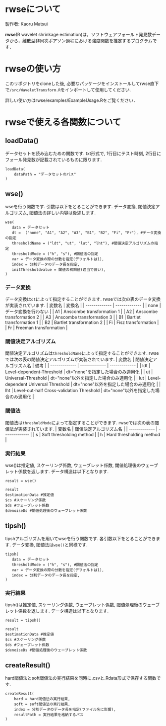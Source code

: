 # rwseについて

製作者: Kaoru Matsui

**rwse**(R wavelet shrinkage estimation)は，ソフトウェアフォールト発見数データから，離散型非同次ポアソン過程における強度関数を推定するプログラムです．

# rwseの使い方
このリポジトリをcloneした後, 必要なパッケージをインストールしてrwse直下で`/src/WaveletTransform.R`をインポートして使用してください.

詳しい使い方はrwse/examples/ExampleUsage.Rをご覧ください．

# rwseで使える各関数について
## loadData()
データセットを読み込むための関数です. txt形式で, 1行目にテスト時刻, 2行目にフォール発見数が記載されているものに限ります.
```
loadData(
    dataPath = "データセットのパス"
)
```
## wse()
wseを行う関数です. 引数は以下をとることができます. データ変換, 閾値決定アルゴリズム, 閾値法の詳しい内容は後述します.
```
wse(
   data = データセット
   dt =  ("none", "A1", "A2", "A3", "B1", "B2", "Fi", "Fr"), #データ変換の指定
   thresholdName = ("ldt", "ut", "lut", "lht"), #閾値決定アルゴリズムの指定
   thresholdMode = ("h", "s"), #閾値法の指定
   var = データ変換の際の分散を指定(デフォルトは1),
   index = 分割データのデータ長を指定,
   initThresholdvalue = 閾値の初期値(適当で良い),
)
```
### データ変換
データ変換は`dt`によって指定することができます. rwseでは次の表のデータ変換が実装されています.
| 変数名 | 変換名 |
| ------------- | ------------- |
| none  | データ変換を行わない  |
| A1  | Anscombe transformation 1  |
| A2  | Anscombe transformation 2  |
| A3  | Anscombe transformation 3  |
| B1  | Bartlet transformation 1  |
| B2  | Bartlet transformation 2  |
| Fi  | Fisz transformation  |
| Fr  | Freeman transformation |

### 閾値決定アルゴリズム
閾値決定アルゴリズムは`thresholdName`によって指定することができます. rwseでは次の表の閾値決定アルゴリズムが実装されています.
| 変数名 | 閾値決定アルゴリズム名 | 備考 |
| ------------- | ------------- | ------------- |
| ldt | Level-dependent-Threshold | dt="none"を指定した場合のみ適用化 |
| ut | Universal-Threshold | dt="none"以外を指定した場合のみ適用化 |
| lut | Level-dependent Universal Threshold | dt="none"以外を指定した場合のみ適用化 |
| lht | Level-out-half Cross-validation Threshold | dt="none"以外を指定した場合のみ適用化 |

### 閾値法
閾値法は`thresholdMode`によって指定することができます. rwseでは次の表の閾値法が実装されています.
| 変数名 | 閾値決定アルゴリズム名 |
| ------------- | ------------- |
| s | Soft thresholding method |
| h | Hard thresholding method |

### 実行結果
wse()は推定値, スケーリング係数, ウェーブレット係数, 閾値処理後のウェーブレット係数を返します. データ構造は以下となります.
```
result = wse()

result
$estimationData #推定値
$cs #スケーリング係数
$ds #ウェーブレット係数
$denoiseDs #閾値処理後のウェーブレット係数
```

## tipsh()
tipshアルゴリズムを用いてwseを行う関数です. 各引数以下をとることができます. データ変換, 閾値法は`wse()`と同様です.
```
tipsh(
   data = データセット
   thresholdMode = ("h", "s"), #閾値法の指定
   var = データ変換の際の分散を指定(デフォルトは1),
   index = 分割データのデータ長を指定,
)
```
### 実行結果
tipsh()は推定値, スケーリング係数, ウェーブレット係数, 閾値処理後のウェーブレット係数を返します. データ構造は以下となります.
```
result = tipsh()

result
$estimationData #推定値
$cs #スケーリング係数
$ds #ウェーブレット係数
$denoiseDs #閾値処理後のウェーブレット係数
```

## createResult()
hard閾値法とsoft閾値法の実行結果を同時に.csvと.Rdata形式で保存する関数です.
```
createResult(
    hard = hard閾値法の実行結果,
    soft = soft閾値法の実行結果,
    index = 分割データのデータ長を指定(ファイル名に影響),
    resultPath = 実行結果を格納するパス
)
```
